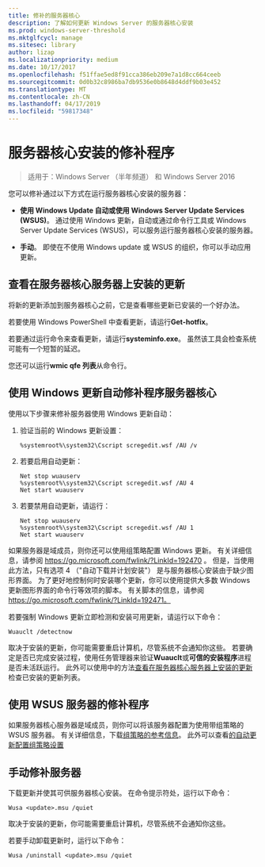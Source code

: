 ```yaml
---
title: 修补的服务器核心
description: 了解如何更新 Windows Server 的服务器核心安装
ms.prod: windows-server-threshold
ms.mktglfcycl: manage
ms.sitesec: library
author: lizap
ms.localizationpriority: medium
ms.date: 10/17/2017
ms.openlocfilehash: f51ffae5ed8f91cca386eb209e7a1d8cc664ceeb
ms.sourcegitcommit: 0d0b32c8986ba7db9536e0b8648d4ddf9b03e452
ms.translationtype: MT
ms.contentlocale: zh-CN
ms.lasthandoff: 04/17/2019
ms.locfileid: "59817348"
---
```

# <a name="patch-a-server-core-installation"></a>服务器核心安装的修补程序

> 适用于：Windows Server （半年频道） 和 Windows Server 2016

您可以修补通过以下方式在运行服务器核心安装的服务器：

- **使用 Windows Update 自动或使用 Windows Server Update Services (WSUS)**。 通过使用 Windows 更新，自动或通过命令行工具或 Windows Server Update Services (WSUS)，可以服务运行服务器核心安装的服务器。

- **手动**。 即使在不使用 Windows update 或 WSUS 的组织，你可以手动应用更新。

## <a name="view-the-updates-installed-on-your-server-core-server"></a>查看在服务器核心服务器上安装的更新
将新的更新添加到服务器核心之前，它是查看哪些更新已安装的一个好办法。

若要使用 Windows PowerShell 中查看更新，请运行**Get-hotfix**。

若要通过运行命令来查看更新，请运行**systeminfo.exe**。 虽然该工具会检查系统可能有一个短暂的延迟。

您还可以运行**wmic qfe 列表**从命令行。 

## <a name="patch-server-core-automatically-with-windows-update"></a>使用 Windows 更新自动修补程序服务器核心

使用以下步骤来修补服务器使用 Windows 更新自动：

1. 验证当前的 Windows 更新设置：
   ```
   %systemroot%\system32\Cscript scregedit.wsf /AU /v 
   ```

2. 若要启用自动更新：

   ```
   Net stop wuauserv 
   %systemroot%\system32\Cscript scregedit.wsf /AU 4 
   Net start wuauserv
   ```  

3. 若要禁用自动更新，请运行：

   ```
   Net stop wuauserv 
   %systemroot%\system32\Cscript scregedit.wsf /AU 1 
   Net start wuauserv 
   ```

如果服务器是域成员，则你还可以使用组策略配置 Windows 更新。 有关详细信息，请参阅 https://go.microsoft.com/fwlink/?LinkId=192470 。 但是，当使用此方法，只有选项 4 （"自动下载并计划安装"） 是与服务器核心安装由于缺少图形界面。 为了更好地控制何时安装哪个更新，你可以使用提供大多数 Windows 更新图形界面的命令行等效项的脚本。 有关脚本的信息，请参阅 https://go.microsoft.com/fwlink/?LinkId=192471。

若要强制 Windows 更新立即检测和安装可用更新，请运行以下命令：

```
Wuauclt /detectnow 
```

取决于安装的更新，你可能需要重启计算机，尽管系统不会通知你这些。 若要确定是否已完成安装过程，使用任务管理器来验证**Wuauclt**或**可信的安装程序**进程是否未活跃运行。 此外可以使用中的方法[查看在服务器核心服务器上安装的更新](#view-the-updates-installed-on-your-Server-Core-server)检查已安装的更新列表。

## <a name="patch-the-server-with-wsus"></a>使用 WSUS 服务器的修补程序 

如果服务器核心服务器是域成员，则你可以将该服务器配置为使用带组策略的 WSUS 服务器。 有关详细信息，下载[组策略的参考信息](https://www.microsoft.com/download/details.aspx?id=25250)。 此外可以查看[的自动更新配置组策略设置](../windows-server-update-services/deploy/4-configure-group-policy-settings-for-automatic-updates.md)

## <a name="patch-the-server-manually"></a>手动修补服务器

下载更新并使其可供服务器核心安装。
在命令提示符处，运行以下命令：

```
Wusa <update>.msu /quiet 
```

取决于安装的更新，你可能需要重启计算机，尽管系统不会通知你这些。

若要手动卸载更新时，运行以下命令：

```
Wusa /uninstall <update>.msu /quiet 
```

